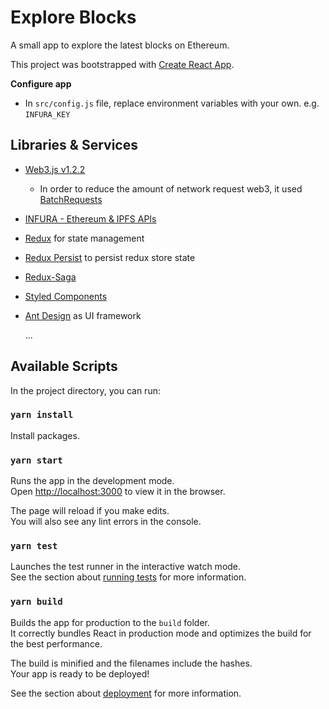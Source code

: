 # Explore Blocks

A small app to explore the latest blocks on Ethereum.

This project was bootstrapped with [Create React App](https://github.com/facebook/create-react-app).


**Configure app**

* In `src/config.js` file, replace environment variables with your own. e.g. `INFURA_KEY`

## Libraries & Services
- [Web3.js v1.2.2](https://web3js.readthedocs.io/en/v1.2.2/)
  * In order to reduce the amount of network request web3, it used [BatchRequests](https://web3js.readthedocs.io/en/v1.2.2/web3-eth.html#batchrequest)
- [INFURA - Ethereum & IPFS APIs](https://infura.io)
- [Redux](https://redux.js.org/) for state management
- [Redux Persist](https://github.com/rt2zz/redux-persist) to persist redux store state
- [Redux-Saga](https://redux-saga.js.org/)
- [Styled Components](https://www.styled-components.com/)
- [Ant Design](https://ant.design) as UI framework

  ...

## Available Scripts

In the project directory, you can run:

### `yarn install`

Install packages.

### `yarn start`

Runs the app in the development mode.<br>
Open [http://localhost:3000](http://localhost:3000) to view it in the browser.

The page will reload if you make edits.<br>
You will also see any lint errors in the console.

### `yarn test`

Launches the test runner in the interactive watch mode.<br>
See the section about [running tests](https://facebook.github.io/create-react-app/docs/running-tests) for more information.

### `yarn build`

Builds the app for production to the `build` folder.<br>
It correctly bundles React in production mode and optimizes the build for the best performance.

The build is minified and the filenames include the hashes.<br>
Your app is ready to be deployed!

See the section about [deployment](https://facebook.github.io/create-react-app/docs/deployment) for more information.
